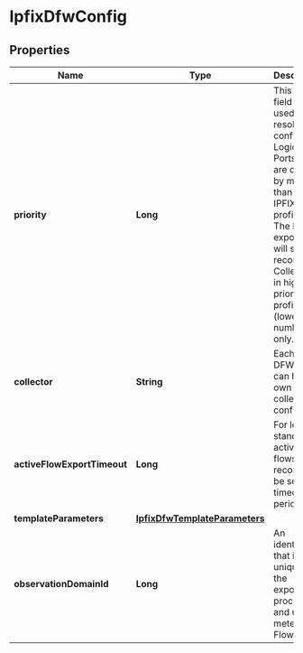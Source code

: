 # IpfixDfwConfig

## Properties
Name | Type | Description | Notes
------------ | ------------- | ------------- | -------------
**priority** | **Long** | This priority field is used to resolve conflicts in Logical Ports which are covered by more than one IPFIX profiles. The IPFIX exporter will send records to Collectors in highest priority profile (lowest number) only.  | 
**collector** | **String** | Each IPFIX DFW config can have its own collector config.  | 
**activeFlowExportTimeout** | **Long** | For long standing active flows, IPFIX records will be sent per timeout period  |  [optional]
**templateParameters** | [**IpfixDfwTemplateParameters**](IpfixDfwTemplateParameters.md) |  |  [optional]
**observationDomainId** | **Long** | An identifier that is unique to the exporting process and used to meter the Flows.  | 
